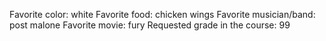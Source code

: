Favorite color: white
Favorite food: chicken wings
Favorite musician/band: post malone
Favorite movie: fury
Requested grade in the course: 99

